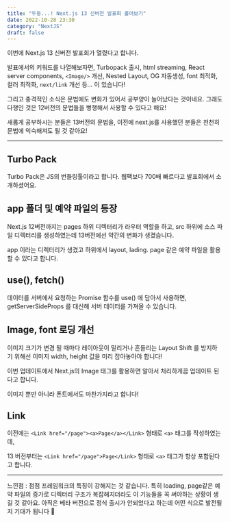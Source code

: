 ```yaml
---
title: "두둥...! Next.js 13 신버전 발표회 훑어보기"
date: 2022-10-28 23:30
category: "NextJS"
draft: false
---
```


이번에 Next.js 13 신버전 발표회가 열렸다고 합니다.

발표에서의 키워드를 나열해보자면, Turbopack 출시, html streaming, React server components, `<Image/>` 개선, Nested Layout, OG 자동생성, font 최적화, 컬러 최적화, `next/link` 개선 등... 이 있습니다!

그리고 충격적인 소식은 문법에도 변화가 있어서 공부양이 늘어났다는 것이네요. 그래도 다행인 것은 12버전의 문법들을 병행해서 사용할 수 있다고 해요!

새롭게 공부하시는 분들은 13버전의 문법을, 이전에 next.js를 사용했던 분들은 천천히 문법에 익숙해져도 될 것 같아요!

---

## Turbo Pack

Turbo Pack은 JS의 번들링툴이라고 합니다. 웹팩보다 700배 빠르다고 발표회에서 소개하셨어요.

## app 폴더 및 예약 파일의 등장

Next.js 12버전까지는 pages 하위 디렉터리가 라우터 역할을 하고, src 하위에 소스 파일 디렉터리를 생성하였는데 13버전에선 약간의 변화가 생겼습니다.

app 이라는 디렉터리가 생겼고 하위에서 layout, lading. page 같은 예약 파일을 활용할 수 있다고 합니다.

## use(), fetch()

데이터를 서버에서 요청하는 Promise 함수를 use() 에 담아서 사용하면, getServerSideProps 를 대신해 서버 데이터를 가져올 수 있습니다.

## Image, font 로딩 개선

이미지 크기가 변경 될 때마다 레이아웃이 밀리거나 흔들리는 Layout Shift 를 방지하기 위해선 이미지 width, height 값을 미리 잡아놓아야 합니다!

이번 업데이트에서 Next.js의 Image 태그를 활용하면 알아서 처리하게끔 업데이트 된다고 합니다.

이미지 뿐만 아니라 폰트에서도 마찬가지라고 합니다!

## Link

이전에는 `<Link href="/page"><a>Page</a></Link>` 형태로 `<a>` 태그를 작성하였는데,

13 버전부터는 `<Link href="/page">Page</Link>` 형태로 `<a>` 태그가 항상 포함된다고 합니다.

---

느낀점 : 점점 프레임워크의 특징이 강해지는 것 같습니다. 특히 loading, page같은 예약 파일의 증가로 디렉터리 구조가 복잡해지더라도 이 기능들을 꼭 써야하는 상황이 생길 것 같아요. 아직은 베타 버전으로 정식 출시가 안되었다고 하는데 어떤 식으로 발전될지 기대가 됩니다 🫣
